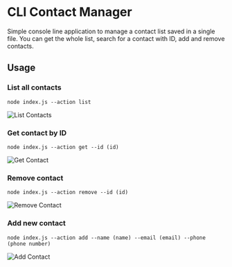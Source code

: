 # CLI Contact Manager

Simple console line application to manage a contact list saved in a single file. You can get the whole list, search for a contact with ID, add and remove contacts.

## Usage

### List all contacts

```shell
node index.js --action list
```

![List Contacts](https://i.ibb.co/wddP203/list.png)

### Get contact by ID

```shell
node index.js --action get --id (id)
```

![Get Contact](https://i.ibb.co/Q6vxNsS/get.png)

### Remove contact

```shell
node index.js --action remove --id (id)
```

![Remove Contact](https://i.ibb.co/kDpy7J9/remove.png)

### Add new contact

```shell
node index.js --action add --name (name) --email (email) --phone (phone number)
```

![Add Contact](https://i.ibb.co/Tkcqbq3/add.png)
